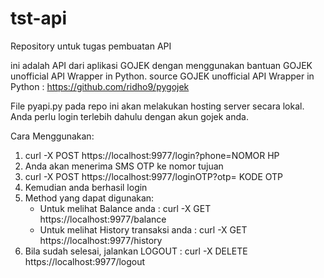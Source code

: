 # tst-api
Repository untuk tugas pembuatan API

ini adalah API dari aplikasi GOJEK dengan menggunakan bantuan GOJEK unofficial API Wrapper in Python.
source GOJEK unofficial API Wrapper in Python : https://github.com/ridho9/pygojek

File pyapi.py pada repo ini akan melakukan hosting server secara lokal.
Anda perlu login terlebih dahulu dengan akun gojek anda.

Cara Menggunakan:

1. curl -X POST https://localhost:9977/login?phone=NOMOR HP
2. Anda akan menerima SMS OTP ke nomor tujuan
3. curl -X POST https://localhost:9977/loginOTP?otp= KODE OTP
4. Kemudian anda berhasil login
5. Method yang dapat digunakan:
   - Untuk melihat Balance anda : curl -X GET https://localhost:9977/balance
   - Untuk melihat History transaksi anda : curl -X GET https://localhost:9977/history
6. Bila sudah selesai, jalankan LOGOUT : curl -X DELETE https://localhost:9977/logout

